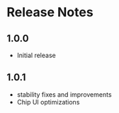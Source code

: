 # Release Notes

## 1.0.0

- Initial release

## 1.0.1

- stability fixes and improvements
- Chip UI optimizations
